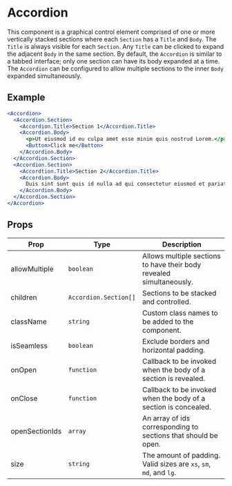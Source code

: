 # Accordion

This component is a graphical control element comprised of one or more
vertically stacked sections where each `Section` has a `Title` and `Body`.
The `Title` is always visible for each `Section`. Any `Title` can be clicked
to expand the adjacent `Body` in the same section. By default, the `Accordion`
is similar to a tabbed interface; only one section can have its body expanded
at a time. The `Accordion` can be configured to allow multiple sections to the
inner `Body` expanded simultaneously.

## Example

```jsx
<Accordion>
  <Accordion.Section>
    <Accordion.Title>Section 1</Accordion.Title>
    <Accordion.Body>
      <p>Ut eiusmod id eu culpa amet esse minim quis nostrud Lorem.</p>
      <Button>Click me</Button>
    </Accordion.Body>
  </Accordion.Section>
  <Accordion.Section>
    <Accordtion.Title>Section 2</Accordion.Title>
    <Accordion.Body>
      Duis sint sunt quis id nulla ad qui consectetur eiusmod et pariatur.
    </Accordion.Body>
  </Accordion.Section>
</Accordion>
```

## Props

| Prop           | Type                  | Description                                                          |
| -------------- | --------------------- | -------------------------------------------------------------------- |
| allowMultiple  | `boolean`             | Allows multiple sections to have their body revealed simultaneously. |
| children       | `Accordion.Section[]` | Sections to be stacked and controlled.                               |
| className      | `string`              | Custom class names to be added to the component.                     |
| isSeamless     | `boolean`             | Exclude borders and horizontal padding.                              |
| onOpen         | `function`            | Callback to be invoked when the body of a section is revealed.       |
| onClose        | `function`            | Callback to be invoked when the body of a section is concealed.      |
| openSectionIds | `array`               | An array of ids corresponding to sections that should be open.       |
| size           | `string`              | The amount of padding. Valid sizes are `xs`, `sm`, `md`, and `lg`.   |
